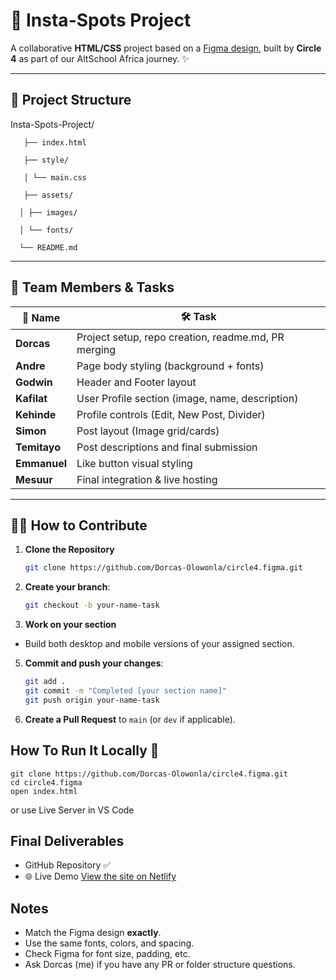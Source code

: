 # 🚀 Insta-Spots Project


A collaborative **HTML/CSS** project based on a [Figma design](https://www.figma.com/design/p0yX6Iui9Og3KdRz0D3L5G/Insta-spots?node-id=0-1&p=8efjuKeuVE1mVb8h-0), built by **Circle 4** as part of our AltSchool Africa journey. ✨

---

## 📁 Project Structure

Insta-Spots-Project/

       ├── index.html
       
       ├── style/
       
       │ └── main.css
       
       ├── assets/
       
      │ ├── images/
     
      │ └── fonts/
      
      └── README.md

---

## 👥 Team Members & Tasks

| 👤 Name    | 🛠️ Task |
|-----------|--------|
| **Dorcas**   | Project setup, repo creation, readme.md, PR merging |
| **Andre**    | Page body styling (background + fonts) |
| **Godwin**   | Header and Footer layout |
| **Kafilat**  | User Profile section (image, name, description) |
| **Kehinde**  | Profile controls (Edit, New Post, Divider) |
| **Simon**    | Post layout (Image grid/cards) |
| **Temitayo** | Post descriptions and final submission |
| **Emmanuel**  | Like button visual styling |
| **Mesuur**   | Final integration & live hosting |

---

## 🧑‍💻 How to Contribute

1. **Clone the Repository**  
   ```bash
   git clone https://github.com/Dorcas-Olowonla/circle4.figma.git

2. **Create your branch**:
    ```bash
   git checkout -b your-name-task


3. **Work on your section**
   
  - Build both desktop and mobile versions of your assigned section.
   
5. **Commit and push your changes**:
    ```bash
    git add .
    git commit -m "Completed [your section name]"
    git push origin your-name-task


6. **Create a Pull Request** to `main` (or `dev` if applicable).



## **How To Run It Locally** 🔧 
    
    git clone https://github.com/Dorcas-Olowonla/circle4.figma.git
    cd circle4.figma
    open index.html
or use Live Server in VS Code

 ## Final Deliverables

- GitHub Repository ✅
- 🌐 Live Demo  [View the site on Netlify](https://your-site-name.netlify.app)

## Notes

- Match the Figma design **exactly**.
- Use the same fonts, colors, and spacing.
- Check Figma for font size, padding, etc.
- Ask Dorcas (me) if you have any PR or folder structure questions.
